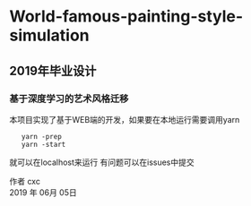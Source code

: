 # World-famous-painting-style-simulation
## 2019年毕业设计
### 基于深度学习的艺术风格迁移
本项目实现了基于WEB端的开发，如果要在本地运行需要调用yarn
```
   yarn -prep
   yarn -start
```
就可以在localhost来运行
有问题可以在issues中提交

作者 cxc     
2019 年 06月 05日    
